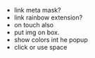 - link meta mask?
- link rainbow extension?
- on touch also
- put img on box.
- show colors int he popup
- click or use space
